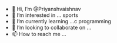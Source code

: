 - 👋 Hi, I’m @Priyanshvaishnav
- 👀 I’m interested in ... sports
- 🌱 I’m currently learning ...c programming
- 💞️ I’m looking to collaborate on ...
- 📫 How to reach me ...

<!---
Priyanshvaishnav/Priyanshvaishnav is a ✨ special ✨ repository because its `README.md` (this file) appears on your GitHub profile.
You can click the Preview link to take a look at your changes.
--->
